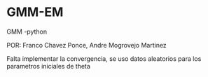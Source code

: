 # GMM-EM
GMM -python

POR: Franco Chavez Ponce, Andre Mogrovejo Martinez

Falta implementar la convergencia, se uso datos aleatorios para los parametros iniciales de theta
   
